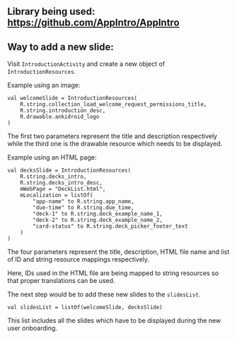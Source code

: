 ## Library being used: https://github.com/AppIntro/AppIntro

## Way to add a new slide:

   Visit `IntroductionActivity` and create a new object of `IntroductionResources`.

   Example using an image:
   
   ```
   val welcomeSlide = IntroductionResources(
       R.string.collection_load_welcome_request_permissions_title,
       R.string.introduction_desc,
       R.drawable.ankidroid_logo
   )
   ```

   The first two parameters represent the title and description respectively while the third one is the drawable resource which needs to be displayed.

   Example using an HTML page:
   ```
   val decksSlide = IntroductionResources(
       R.string.decks_intro,
       R.string.decks_intro_desc,
       mWebPage = "DeckList.html",
       mLocalization = listOf(
           "app-name" to R.string.app_name,
           "due-time" to R.string.due_time,
           "deck-1" to R.string.deck_example_name_1,
           "deck-2" to R.string.deck_example_name_2,
           "card-status" to R.string.deck_picker_footer_text
       )
   )
   ```

   The four parameters represent the title, description, HTML file name and list of ID and string resource mappings respectively.

   Here, IDs used in the HTML file are being mapped to string resources so that proper translations can be used.

The next step would be to add these new slides to the `slidesList`.

```
val slidesList = listOf(welcomeSlide, decksSlide)
```

This list includes all the slides which have to be displayed during the new user onboarding.